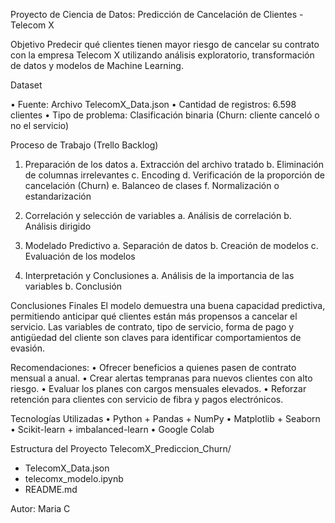 Proyecto de Ciencia de Datos: Predicción de Cancelación de Clientes - Telecom X

Objetivo
Predecir qué clientes tienen mayor riesgo de cancelar su contrato con la empresa Telecom X utilizando análisis exploratorio, transformación de datos y modelos de Machine Learning.

Dataset

•	Fuente: Archivo TelecomX_Data.json
•	Cantidad de registros: 6.598 clientes
•	Tipo de problema: Clasificación binaria (Churn: cliente canceló o no el servicio)

Proceso de Trabajo (Trello Backlog)

1.	Preparación de los datos
a.	Extracción del archivo tratado
b.	Eliminación de columnas irrelevantes
c.	Encoding
d.	Verificación de la proporción de cancelación (Churn) 
e.	Balanceo de clases 
f.	Normalización o estandarización

2.	Correlación y selección de variables 
a.	Análisis de correlación
b.	Análisis dirigido

3.	Modelado Predictivo
a.	Separación de datos
b.	Creación de modelos
c.	Evaluación de los modelos

4.	Interpretación y Conclusiones
a.	Análisis de la importancia de las variables
b.	Conclusión 

Conclusiones Finales
El modelo demuestra una buena capacidad predictiva, permitiendo anticipar qué clientes están más propensos a cancelar el servicio. Las variables de contrato, tipo de servicio, forma de pago y antigüedad del cliente son claves para identificar comportamientos de evasión.

Recomendaciones:
•	Ofrecer beneficios a quienes pasen de contrato mensual a anual.
•	Crear alertas tempranas para nuevos clientes con alto riesgo.
•	Evaluar los planes con cargos mensuales elevados.
•	Reforzar retención para clientes con servicio de fibra y pagos electrónicos.

Tecnologías Utilizadas
•	Python + Pandas + NumPy
•	Matplotlib + Seaborn
•	Scikit-learn + imbalanced-learn
•	Google Colab

Estructura del Proyecto
TelecomX_Prediccion_Churn/
-	TelecomX_Data.json
-	telecomx_modelo.ipynb
-	README.md

Autor: Maria C
